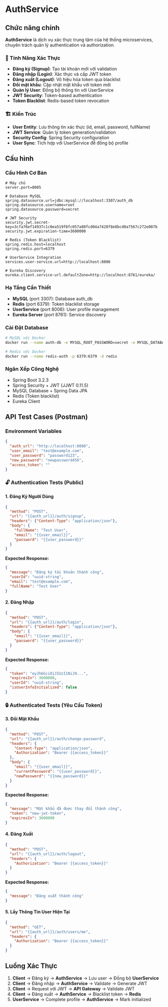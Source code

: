 # AuthService

## Chức năng chính

**AuthService** là dịch vụ xác thực trung tâm của hệ thống microservices, chuyên trách quản lý authentication và authorization.

### 🔐 Tính Năng Xác Thực
- **Đăng ký (Signup)**: Tạo tài khoản mới với validation
- **Đăng nhập (Login)**: Xác thực và cấp JWT token
- **Đăng xuất (Logout)**: Vô hiệu hóa token qua blacklist
- **Đổi mật khẩu**: Cập nhật mật khẩu với token mới
- **Quản lý User**: Đồng bộ thông tin với UserService
- **JWT Security**: Token-based authentication
- **Token Blacklist**: Redis-based token revocation

### 🏗️ Kiến Trúc
- **User Entity**: Lưu thông tin xác thực (id, email, password, fullName)
- **JWT Service**: Quản lý token generation/validation
- **Security Config**: Spring Security configuration
- **User Sync**: Tích hợp với UserService để đồng bộ profile

## Cấu hình

### Cấu Hình Cơ Bản
```properties
# Máy chủ
server.port=8005

# Database MySQL
spring.datasource.url=jdbc:mysql://localhost:3307/auth_db
spring.datasource.username=root
spring.datasource.password=secret

# JWT Security
security.jwt.secret-key=3cfa76ef14937c1c0ea519f8fc057a80fcd04a7420f8e8bcd0a7567c272e007b
security.jwt.expiration-time=3600000

# Redis (Token Blacklist)
spring.redis.host=localhost
spring.redis.port=6379

# UserService Integration
services.user-service.url=http://localhost:8006

# Eureka Discovery
eureka.client.service-url.defaultZone=http://localhost:8761/eureka/
```

### Hạ Tầng Cần Thiết
- **MySQL** (port 3307): Database auth_db
- **Redis** (port 6379): Token blacklist storage
- **UserService** (port 8006): User profile management
- **Eureka Server** (port 8761): Service discovery

### Cài Đặt Database
```bash
# MySQL với Docker
docker run --name auth-db -e MYSQL_ROOT_PASSWORD=secret -e MYSQL_DATABASE=auth_db -p 3307:3307 -d mysql:8.0

# Redis với Docker
docker run --name redis-auth -p 6379:6379 -d redis
```

### Ngăn Xếp Công Nghệ
- Spring Boot 3.2.3
- Spring Security + JWT (JJWT 0.11.5)
- MySQL Database + Spring Data JPA
- Redis (Token blacklist)
- Eureka Client

## API Test Cases (Postman)

### Environment Variables
```json
{
  "auth_url": "http://localhost:8080",
  "user_email": "test@example.com",
  "user_password": "password123",
  "new_password": "newpassword456",
  "access_token": ""
}
```

### 🔓 Authentication Tests (Public)

#### 1. Đăng Ký Người Dùng
```json
{
  "method": "POST",
  "url": "{{auth_url}}/auth/signup",
  "headers": {"Content-Type": "application/json"},
  "body": {
    "fullName": "Test User",
    "email": "{{user_email}}",
    "password": "{{user_password}}"
  }
}
```

**Expected Response:**
```json
{
  "message": "Đăng ký tài khoản thành công",
  "userId": "uuid-string",
  "email": "test@example.com",
  "fullName": "Test User"
}
```

#### 2. Đăng Nhập
```json
{
  "method": "POST", 
  "url": "{{auth_url}}/auth/login",
  "headers": {"Content-Type": "application/json"},
  "body": {
    "email": "{{user_email}}",
    "password": "{{user_password}}"
  }
}
```

**Expected Response:**
```json
{
  "token": "eyJhbGciOiJIUzI1NiJ9...",
  "expiresIn": 3600000,
  "userId": "uuid-string",
  "isUserInfoInitialized": false
}
```

### 🔒 Authenticated Tests (Yêu Cầu Token)

#### 3. Đổi Mật Khẩu
```json
{
  "method": "POST",
  "url": "{{auth_url}}/auth/change-password",
  "headers": {
    "Content-Type": "application/json",
    "Authorization": "Bearer {{access_token}}"
  },
  "body": {
    "email": "{{user_email}}",
    "currentPassword": "{{user_password}}",
    "newPassword": "{{new_password}}"
  }
}
```

**Expected Response:**
```json
{
  "message": "Mật khẩu đã được thay đổi thành công",
  "token": "new-jwt-token",
  "expiresIn": 3600000
}
```

#### 4. Đăng Xuất
```json
{
  "method": "POST",
  "url": "{{auth_url}}/auth/logout",
  "headers": {
    "Authorization": "Bearer {{access_token}}"
  }
}
```

**Expected Response:**
```json
{
  "message": "Đăng xuất thành công"
}
```

#### 5. Lấy Thông Tin User Hiện Tại
```json
{
  "method": "GET",
  "url": "{{auth_url}}/auth/users/me",
  "headers": {
    "Authorization": "Bearer {{access_token}}"
  }
}
```

## Luồng Xác Thực
1. **Client** → Đăng ký → **AuthService** → Lưu user → Đồng bộ **UserService**
2. **Client** → Đăng nhập → **AuthService** → Validate → Generate JWT
3. **Client** → Request với JWT → **API Gateway** → Validate JWT
4. **Client** → Đăng xuất → **AuthService** → Blacklist token → **Redis**
5. **UserService** → Complete profile → **AuthService** → Mark initialized 